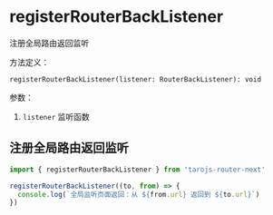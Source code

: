 # registerRouterBackListener

注册全局路由返回监听

方法定义：

`registerRouterBackListener(listener: RouterBackListener): void`

参数：

1. `listener` 监听函数

## 注册全局路由返回监听

```typescript
import { registerRouterBackListener } from 'tarojs-router-next'

registerRouterBackListener((to, from) => {
  console.log(`全局监听页面返回：从 ${from.url} 返回到 ${to.url}`)
})
```

